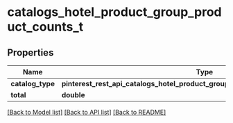 # catalogs_hotel_product_group_product_counts_t

## Properties
Name | Type | Description | Notes
------------ | ------------- | ------------- | -------------
**catalog_type** | **pinterest_rest_api_catalogs_hotel_product_group_product_counts_CATALOGTYPE_e** |  | 
**total** | **double** |  | 

[[Back to Model list]](../README.md#documentation-for-models) [[Back to API list]](../README.md#documentation-for-api-endpoints) [[Back to README]](../README.md)



